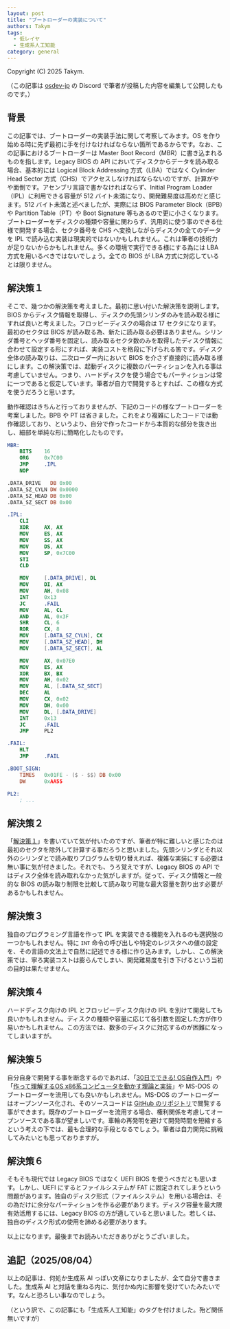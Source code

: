 ```yaml
---
layout: post
title: "ブートローダーの実装について"
authors: Takym
tags:
  - 低レイヤ
  - 生成系人工知能
category: general
---
```

Copyright (C) 2025 Takym.

（この記事は [osdev-jp](https://osdev.jp) の Discord で筆者が投稿した内容を編集して公開したものです。）

## 背景
この記事では、ブートローダーの実装手法に関して考察してみます。OS を作り始める時に先ず最初に手を付けなければならない箇所であるからです。なお、この記事におけるブートローダーは Master Boot Record（MBR）に書き込まれるものを指します。Legacy BIOS の API においてディスクからデータを読み取る場合、基本的には Logical Block Addressing 方式（LBA）ではなく Cylinder Head Sector 方式（CHS）でアクセスしなければならないのですが、計算がやや面倒です。アセンブリ言語で書かなければならず、Initial Program Loader（IPL）に利用できる容量が 512 バイト未満になり、開発難易度は高めだと感じます。512 バイト未満と述べましたが、実際には BIOS Parameter Block（BPB）や Partition Table（PT）や Boot Signature 等もあるので更に小さくなります。ブートローダーをディスクの種類や容量に関わらず、汎用的に使う事のできる仕様で開発する場合、セクタ番号を CHS へ変換しながらディスクの全てのデータを IPL で読み込む実装は現実的ではないかもしれません。これは筆者の技術力が足りないからかもしれません。多くの環境で実行できる様にする為には LBA 方式を用いるべきではないでしょう。全ての BIOS が LBA 方式に対応しているとは限りません。

## 解決策１<span id="solve_1"></span>
そこで、幾つかの解決策を考えました。最初に思い付いた解決策を説明します。BIOS からディスク情報を取得し、ディスクの先頭シリンダのみを読み取る様にすれば良いと考えました。フロッピーディスクの場合は 17 セクタになります。最初のセクタは BIOS が読み取る為、新たに読み取る必要はありません。シリンダ番号とヘッダ番号を固定し、読み取るセクタ数のみを取得したディスク情報に合わせて設定する形にすれば、実装コストを格段に下げられる筈です。ディスク全体の読み取りは、二次ローダー内において BIOS を介さず直接的に読み取る様にします。この解決策では、起動ディスクに複数のパーティションを入れる事は考慮していません。つまり、ハードディスクを使う場合でもパーティションは常に一つであると仮定しています。筆者が自力で開発するとすれば、この様な方式を使うだろうと思います。

動作確認はきちんと行っておりませんが、下記のコードの様なブートローダーを考案しました。BPB や PT は省きました。これをより複雑にしたコードでは動作確認しており、というより、自分で作ったコードから本質的な部分を抜き出し、細部を単純な形に簡略化したものです。

```nasm
MBR:
	BITS	16
	ORG		0x7C00
	JMP		.IPL
	NOP

.DATA_DRIVE   DB 0x00
.DATA_SZ_CYLN DW 0x0000
.DATA_SZ_HEAD DB 0x00
.DATA_SZ_SECT DB 0x00

.IPL:
	CLI
	XOR		AX, AX
	MOV		ES, AX
	MOV		SS, AX
	MOV		DS, AX
	MOV		SP, 0x7C00
	STI
	CLD

	MOV		[.DATA_DRIVE], DL
	MOV		DI, AX
	MOV		AH, 0x08
	INT		0x13
	JC		.FAIL
	MOV		AL, CL
	AND		AL, 0x3F
	SHR		CL, 6
	ROR		CX, 8
	MOV		[.DATA_SZ_CYLN], CX
	MOV		[.DATA_SZ_HEAD], DH
	MOV		[.DATA_SZ_SECT], AL

	MOV		AX, 0x07E0
	MOV		ES, AX
	XOR		BX, BX
	MOV		AH, 0x02
	MOV		AL, [.DATA_SZ_SECT]
	DEC		AL
	MOV		CX, 0x02
	MOV		DH, 0x00
	MOV		DL, [.DATA_DRIVE]
	INT		0x13
	JC		.FAIL
	JMP		PL2

.FAIL:
	HLT
	JMP		.FAIL

.BOOT_SIGN:
	TIMES	0x01FE - ($ - $$) DB 0x00
	DW		0xAA55

PL2:
	; ...
```

## 解決策２<span id="solve_2"></span>
「[解決策１](#solve_1)」を書いていて気が付いたのですが、筆者が特に難しいと感じたのは最初のセクタを除外して計算する事だろうと思いました。先頭シリンダとそれ以外のシリンダとで読み取りプログラムを切り替えれば、複雑な実装にする必要は無い事に気が付きました。それでも、うろ覚えですが、Legacy BIOS の API ではディスク全体を読み取れなかった気がしますが。従って、ディスク情報と一般的な BIOS の読み取り制限を比較して読み取り可能な最大容量を割り出す必要があるかもしれません。

## 解決策３<span id="solve_3"></span>
独自のプログラミング言語を作って IPL を実装できる機能を入れるのも選択肢の一つかもしれません。特に `INT` 命令の呼び出しや特定のレジスタへの値の設定を、その言語の文法上で自然に記述できる様に作り込みます。しかし、この解決策では、寧ろ実装コストは膨らんでしまい、開発難易度を引き下げるという当初の目的は果たせません。

## 解決策４<span id="solve_4"></span>
ハードディスク向けの IPL とフロッピーディスク向けの IPL を別けて開発しても良いかもしれません。ディスクの種類や容量に応じて各引数を固定した方が作り易いかもしれません。この方法では、数多のディスクに対応するのが困難になってしまいますが。

## 解決策５<span id="solve_5"></span>
自分自身で開発する事を断念するのであれば、「[30日でできる! OS自作入門](https://book.mynavi.jp/ec/products/detail/id=22078)」や「[作って理解するOS x86系コンピュータを動かす理論と実装](https://gihyo.jp/book/2019/978-4-297-10847-2)」や MS-DOS のブートローダーを流用しても良いかもしれません。MS-DOS のブートローダーはオープンソース化され、そのソースコードは [GitHub のリポジトリ](https://github.com/microsoft/MS-DOS/blob/main/v4.0/src/BOOT/MSBOOT.ASM)で閲覧する事ができます。既存のブートローダーを流用する場合、権利関係を考慮してオープンソースである事が望ましいです。車輪の再発明を避けて開発時間を短縮するという考えの下では、最も合理的な手段となるでしょう。筆者は自力開発に挑戦してみたいとも思っておりますが。

## 解決策６<span id="solve_6"></span>
そもそも現代では Legacy BIOS ではなく UEFI BIOS を使うべきだとも思います。しかし、UEFI にするとファイルシステムが FAT に固定されてしまうという問題があります。独自のディスク形式（ファイルシステム）を用いる場合は、その為だけに余分なパーティションを作る必要があります。ディスク容量を最大限有効活用するには、Legacy BIOS の方が適していると思いました。若しくは、独自のディスク形式の使用を諦める必要があります。

以上になります。最後までお読みいただきありがとうございました。

## 追記（2025/08/04）<span id="genai"></span>
以上の記事は、何処か生成系 AI っぽい文章になりましたが、全て自分で書きました。生成系 AI と対話を重ねる内に、気付かぬ内に影響を受けていたみたいです。なんと恐ろしい事なのでしょう。

（という訳で、この記事にも「生成系人工知能」のタグを付けました。殆ど関係無いですが）
